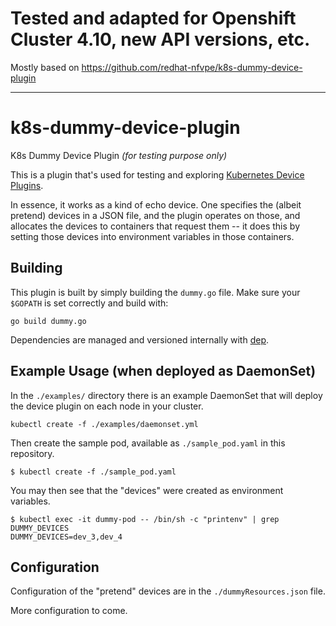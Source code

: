 # Tested and adapted for Openshift Cluster 4.10, new API versions, etc.
Mostly based on 
https://github.com/redhat-nfvpe/k8s-dummy-device-plugin
*************

# k8s-dummy-device-plugin

K8s Dummy Device Plugin *(for testing purpose only)*

This is a plugin that's used for testing and exploring [Kubernetes Device Plugins](https://kubernetes.io/docs/concepts/cluster-administration/device-plugins/).

In essence, it works as a kind of echo device. One specifies the (albeit pretend) devices in a JSON file, and the plugin operates on those, and allocates the devices to containers that request them -- it does this by setting those devices into environment variables in those containers.

## Building

This plugin is built by simply building the `dummy.go` file. Make sure your `$GOPATH` is set correctly and build with:

```
go build dummy.go
```

Dependencies are managed and versioned internally with [dep](https://github.com/golang/dep).

## Example Usage (when deployed as DaemonSet)

In the `./examples/` directory there is an example DaemonSet that will deploy the device plugin on each node in your cluster.

```
kubectl create -f ./examples/daemonset.yml
```

Then create the sample pod, available as `./sample_pod.yaml` in this repository.

```
$ kubectl create -f ./sample_pod.yaml
```

You may then see that the "devices" were created as environment variables.

```
$ kubectl exec -it dummy-pod -- /bin/sh -c "printenv" | grep DUMMY_DEVICES
DUMMY_DEVICES=dev_3,dev_4
```

## Configuration

Configuration of the "pretend" devices are in the `./dummyResources.json` file.

More configuration to come.
